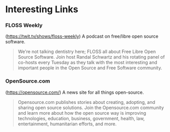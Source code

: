 # Interesting Links

### FLOSS Weekly
(https://twit.tv/shows/floss-weekly)
A podcast on free/libre open source software.
>We're not talking dentistry here; FLOSS all about Free Libre Open Source Software. Join host Randal Schwartz and his rotating panel of co-hosts every Tuesday as they talk with the most interesting and important people in the Open Source and Free Software community.

### OpenSource.com
(https://opensource.com/)
A news site for all things open-source.
>Opensource.com publishes stories about creating, adopting, and sharing open source solutions. Join the Opensource.com community and learn more about how the open source way is improving technologies, education, business, government, health, law, entertainment, humanitarian efforts, and more.
